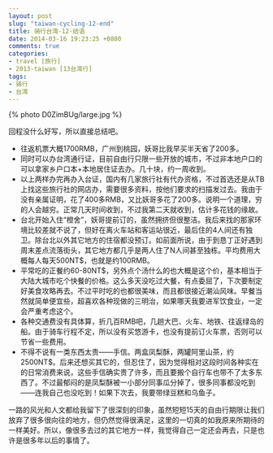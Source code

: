 ```yaml
---
layout: post
slug: "taiwan-cycling-12-end"
title: 骑行台湾-12-结语
date: 2014-03-16 19:23:25 +0800
comments: true
categories:
- travel [旅行]
- 2013-taiwan [13台湾行]
tags:
- 骑行
- 台湾
---
```


{% photo D0ZimBUg/large.jpg %}

回程没什么好写，所以直接总结吧。

+ 往返机票大概1700RMB，广州到桃园，妖哥比我早买半天省了200多。
+ 同时可以办台湾通行证，目前自由行只限一些开放的城市，不过非本地户口的可以拿家乡户口本+本地居住证去办。几十块，约一周收到。
+ 以上两样办完再办入台证，国内有几家旅行社有代办资格，不过首选还是从TB上找这些旅行社的网店办，需要很多资料，按他们要求的扫描发过去。我由于没有亲属证明，花了400多RMB，又比妖哥多花了200多。说明一个道理，穷的人会越穷。正常几天时间收到，不过我第二天就收到，估计多花钱的缘故。
+ 台北开始入住“橙舍”，妖哥提前订的，虽然拥挤但很整洁。我后来找的那家环境比较差就不说了，但好在离火车站和客运站很近，最后住的4人间还有独卫。除台北以外其它地方的住宿都没预订。如前面所说，由于到恳丁正好遇到周末差点流落街头，其它地方都几乎是两人住了N人间甚至独栋。平均费用大概每人每天500NT$，也就是约100RMB。
+ 平常吃的正餐约60-80NT$，另外点个汤什么的也大概是这个价，基本相当于大陆大城市吃个快餐的价格。这么多天没吃过大餐，有点委屈了，下次要制定好美食攻略再去。不过平时吃的也都很美味，而且都很接近潮汕风味。早餐当然就简单便宜些，超喜欢各种现做的三明治，如果哪天我要进军饮食业，一定会严重考虑这个。
+ 各种交通费没有具体算，折几百RMB吧，几趟大巴、火车、地铁、往返绿岛的船。由于骑车行程不定，所以没有买悠游卡，也没有提前订火车票，否则可以节省一些费用。
+ 不得不说有一类东西太贵——手信。两盒凤梨酥，两罐阿里山茶，约2500NT$。后来还想买其它的，但忍住了，因为觉得相对这段时间各种实在的日常消费来说，这些手信确实贵了许多，而且要搬个自行车也带不了太多东西了。不过最郁闷的是凤梨酥被一小部分同事瓜分掉了，很多同事都没吃到——连我自己也没吃到！如果下次去，我要带绿豆糕和乌鱼子。

一路的风光和人文都给我留下了很深刻的印象，虽然短短15天的自由行期限让我们放弃了很多很向往的地方，但仍然觉得很满足，这里的一切真的如我原来所期待的一样美好。所以，像很多去过的其它地方一样，我觉得自己一定还会再去，只是也许是很多年以后的事情了。
